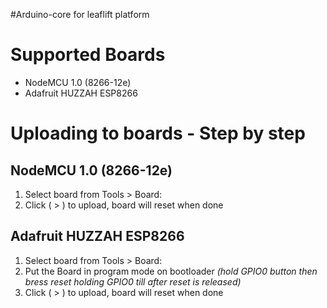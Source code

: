 #Arduino-core for leaflift platform


# Supported Boards #
* NodeMCU 1.0 (8266-12e)
* Adafruit HUZZAH ESP8266



# Uploading to boards - Step by step  #

## NodeMCU 1.0 (8266-12e) ##
1. Select board from Tools > Board:
2. Click ( > ) to upload, board will reset when done

##  Adafruit HUZZAH ESP8266 ##
1. Select board from Tools > Board:
2. Put the Board in program mode on bootloader 
*(hold GPIO0 button then bress reset holding GPIO0 till after reset is released)*
3. Click ( > ) to upload, board will reset when done